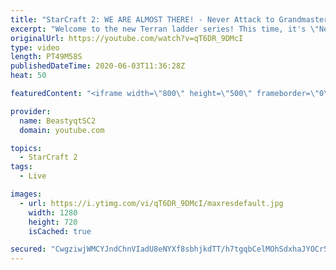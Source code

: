 ```yaml
---
title: "StarCraft 2: WE ARE ALMOST THERE! - Never Attack to Grandmaster"
excerpt: "Welcome to the new Terran ladder series! This time, it's \"Never Attack to Grandmaster!\" In this challenge, I play as Terran on the EU ladder, and in every game I'm not allowed to attack with any units except for using Ghosts. I'm allowed to make any army units for defending, as long as I don't attack"
originalUrl: https://youtube.com/watch?v=qT6DR_9DMcI
type: video
length: PT49M58S
publishedDateTime: 2020-06-03T11:36:28Z
heat: 50

featuredContent: "<iframe width=\"800\" height=\"500\" frameborder=\"0\" src=\"https://www.youtube.com/embed/qT6DR_9DMcI\" allow=\"accelerometer; autoplay; encrypted-media; gyroscope; picture-in-picture\" allowfullscreen></iframe>"

provider:
  name: BeastyqtSC2
  domain: youtube.com

topics:
  - StarCraft 2
tags:
  - Live

images:
  - url: https://i.ytimg.com/vi/qT6DR_9DMcI/maxresdefault.jpg
    width: 1280
    height: 720
    isCached: true

secured: "CwgziwjWMCYJndChnVIadU8eNYXf8sbhjkdTT/h7tgqbCelMOhSdxhaJYOCr5ZAj+NR3HIaJpuT7pg0YKZRT4RzJqX45LV+UP4h53ls3ZaEcOJ9e/0N5lFog+1KShAGupqOBLPH+Ij5G4OZGYucjTqh8IiGNqVvN4RyVkJZ8HXEno5k14qXrxjHc6tNaPwkFFk/axFgX7q8tgU2Oaf5qZq9TKv7I8tzz3PtGkSNGVT9DG5Ainf8gNZJWqMQapgJV4vcRFtcddkO2CTxENU8bNHZnFgTCJS9lLluJkBVMfRt9gE9dW7t2lBLCrcVAyNE6szH22IXaycz6j0r10pZRi/71It3Y+qCZbMfKtwpEtFkF/ilmCTy2LX6e/Sru5mo0qklSKMiXs9d7nslpUwMWjIHdoD+1PpN73IBR3v1kpAE=;JCcp4H4QbCS+3ppnNn45sA=="
---
```


